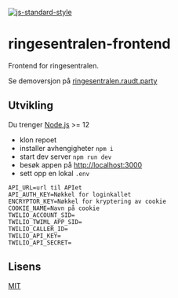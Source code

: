 [![js-standard-style](https://img.shields.io/badge/code%20style-standard-brightgreen.svg?style=flat)](https://github.com/feross/standard)

# ringesentralen-frontend

Frontend for ringesentralen.

Se demoversjon på [ringesentralen.raudt.party](https://ringesentralen.raudt.party/)

## Utvikling

Du trenger [Node.js](https://nodejs.org/) >= 12 

- klon repoet
- installer avhengigheter `npm i`
- start dev server `npm run dev`
- besøk appen på [http://localhost:3000](http://localhost:3000)
- sett opp en lokal `.env`

```
API_URL=url til APIet
API_AUTH_KEY=Nøkkel for loginkallet
ENCRYPTOR_KEY=Nøkkel for kryptering av cookie
COOKIE_NAME=Navn på cookie
TWILIO_ACCOUNT_SID=
TWILIO_TWIML_APP_SID=
TWILIO_CALLER_ID=
TWILIO_API_KEY=
TWILIO_API_SECRET=
```

## Lisens

[MIT](LICENSE)
